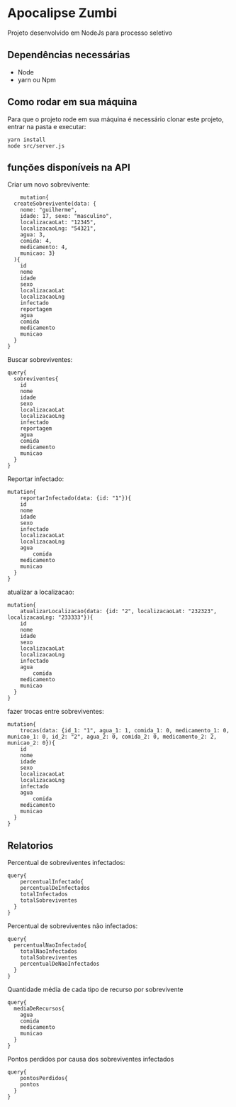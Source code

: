 # Apocalipse Zumbi
Projeto desenvolvido em NodeJs para processo seletivo

## Dependências necessárias

- Node
- yarn ou Npm

## Como rodar em sua máquina
Para que o projeto rode em sua máquina é necessário clonar este projeto, entrar na pasta e executar:

    yarn install
    node src/server.js
   
## funções disponíveis na API
Criar um novo sobrevivente:
```
    mutation{
  createSobrevivente(data: {
    nome: "guilherme",  
    idade: 17, sexo: "masculino",
    localizacaoLat: "12345",
    localizacaoLng: "54321",
    agua: 3,
    comida: 4,
    medicamento: 4,
    municao: 3}
  ){
    id
    nome
    idade
    sexo
    localizacaoLat
    localizacaoLng
    infectado
    reportagem
    agua
    comida
    medicamento
    municao
  }
}
```
Buscar sobreviventes:
```
query{
  sobreviventes{
    id
    nome
    idade
    sexo
    localizacaoLat
    localizacaoLng
    infectado
    reportagem
    agua
    comida
    medicamento
    municao
  }
}
```
Reportar infectado:
```
mutation{
	reportarInfectado(data: {id: "1"}){
    id
  	nome
  	idade
  	sexo
  	infectado
    localizacaoLat
    localizacaoLng
  	agua
 		comida
  	medicamento
  	municao
  }
}
```
atualizar a localizacao:
```
mutation{
	atualizarLocalizacao(data: {id: "2", localizacaoLat: "232323", localizacaoLng: "233333"}){
    id
  	nome
  	idade
  	sexo
  	localizacaoLat
    localizacaoLng
  	infectado
  	agua
 		comida
  	medicamento
  	municao
  }
}
```
fazer trocas entre sobreviventes:
```
mutation{
	trocas(data: {id_1: "1", agua_1: 1, comida_1: 0, medicamento_1: 0, municao_1: 0, id_2: "2", agua_2: 0, comida_2: 0, medicamento_2: 2, municao_2: 0}){
    id
  	nome
  	idade
  	sexo
  	localizacaoLat
    localizacaoLng
  	infectado
  	agua
 		comida
  	medicamento
  	municao
  }
}
```
## Relatorios
Percentual de sobreviventes infectados:
```
query{
	percentualInfectado{
    percentualDeInfectados
    totalInfectados
    totalSobreviventes
  }
}
```
Percentual de sobreviventes não infectados:
```
query{
  percentualNaoInfectado{	
    totalNaoInfectados
  	totalSobreviventes
  	percentualDeNaoInfectados
  }
}
```
Quantidade média de cada tipo de recurso por sobrevivente
```
query{
  mediaDeRecursos{
    agua
  	comida
  	medicamento
  	municao
  }
}
```
Pontos perdidos por causa dos sobreviventes infectados
```
query{
	pontosPerdidos{
    pontos
  }
}
```
